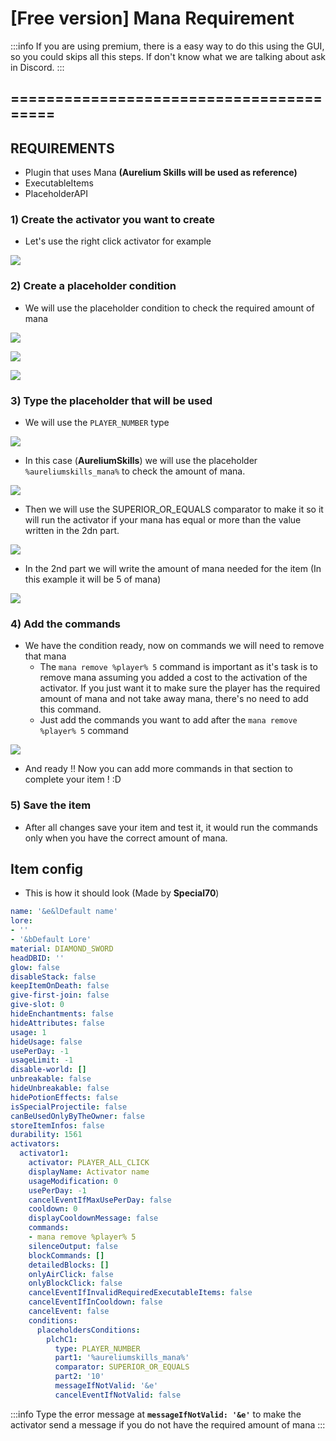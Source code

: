 # \[Free version] Mana Requirement

:::info
If you are using premium, there is a easy way to do this using the GUI, so you could skips all this steps. If don't know what we are talking about ask in Discord.
:::

## ========================================

## REQUIREMENTS

* Plugin that uses Mana **(Aurelium Skills will be used as reference)**
* ExecutableItems
* PlaceholderAPI

### 1) Create the activator you want to create

* Let's use the right click activator for example

![](<../../..//static/img/image (65).png>)

### 2) Create a placeholder condition

* We will use the placeholder condition to check the required amount of mana

![](<../../..//static/img/image (420).png>)

![](<../../..//static/img/image (313).png>)

![](<../../..//static/img/image (114).png>)

### 3) Type the placeholder that will be used

* We will use the `PLAYER_NUMBER` type

![](<../../..//static/img/image (416).png>)

* In this case (**AureliumSkills**) we will use the placeholder `%aureliumskills_mana%` to check the amount of mana.

![](<../../..//static/img/image (265).png>)

* Then we will use the SUPERIOR\_OR\_EQUALS comparator to make it so it will run the activator if your mana has equal or more than the value written in the 2dn part.

![](<../../..//static/img/image (135).png>)

* In the 2nd part we will write the amount of mana needed for the item (In this example it will be 5 of mana)

![](<../../..//static/img/image (422).png>)

### 4) Add the commands

* We have the condition ready, now on commands we will need to remove that mana
  * The `mana remove %player% 5` command is important as it's task is to remove mana assuming you added a cost to the activation of the activator. If you just want it to make sure the player has the required amount of mana and not take away mana, there's no need to add this command.
  * Just add the commands you want to add after the `mana remove %player% 5` command

![](<../../..//static/img/image (232).png>)

* And ready !! Now you can add more commands in that section to complete your item ! :D

### 5) Save the item

* After all changes save your item and test it, it would run the commands only when you have the correct amount of mana.

## Item config

* This is how it should look (Made by **Special70**)

```yaml
name: '&e&lDefault name'
lore:
- ''
- '&bDefault Lore'
material: DIAMOND_SWORD
headDBID: ''
glow: false
disableStack: false
keepItemOnDeath: false
give-first-join: false
give-slot: 0
hideEnchantments: false
hideAttributes: false
usage: 1
hideUsage: false
usePerDay: -1
usageLimit: -1
disable-world: []
unbreakable: false
hideUnbreakable: false
hidePotionEffects: false
isSpecialProjectile: false
canBeUsedOnlyByTheOwner: false
storeItemInfos: false
durability: 1561
activators:
  activator1:
    activator: PLAYER_ALL_CLICK
    displayName: Activator name
    usageModification: 0
    usePerDay: -1
    cancelEventIfMaxUsePerDay: false
    cooldown: 0
    displayCooldownMessage: false
    commands:
    - mana remove %player% 5
    silenceOutput: false
    blockCommands: []
    detailedBlocks: []
    onlyAirClick: false
    onlyBlockClick: false
    cancelEventIfInvalidRequiredExecutableItems: false
    cancelEventIfInCooldown: false
    cancelEvent: false
    conditions:
      placeholdersConditions:
        plchC1:
          type: PLAYER_NUMBER
          part1: '%aureliumskills_mana%'
          comparator: SUPERIOR_OR_EQUALS
          part2: '10'
          messageIfNotValid: '&e'
          cancelEventIfNotValid: false
```

:::info
Type the error message at **`messageIfNotValid: '&e'`** to make the activator send a message if you do not have the required amount of mana
:::

